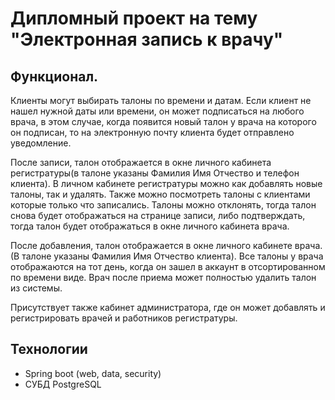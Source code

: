 # Дипломный проект на тему "Электронная запись к врачу"

Функционал.
-----------

Клиенты могут выбирать талоны по времени и датам. 
Если клиент не нашел нужной даты или времени, он может подписаться на любого врача, в этом случае, когда появится 
новый талон у врача на которого он подписан, то на электронную почту клиента будет отправлено уведомление.

После записи, талон отображается в окне личного кабинета регистратуры(в талоне указаны Фамилия Имя Отчество и телефон клиента).
В личном кабинете регистратуры можно как добавлять новые талоны, так и удалять.
Также можно посмотреть талоны с клиентами которые только что записались.
Талоны можно отклонять, тогда талон снова будет отображаться на странице записи, либо подтверждать, тогда
талон будет отображаться в окне личного кабинета врача.

После добавления, талон отображается в окне личного кабинете врача.(В талоне указаны Фамилия Имя Отчество клиента). 
Все талоны у врача отображаются на тот день, когда он зашел в аккаунт в отсортированном по времени виде.
Врач после приема может полностью удалить талон из системы.

Присутствует также кабинет администратора, где он может добавлять и регистрировать врачей и работников регистратуры.

Технологии
----------------------------------------------------
* Spring boot (web, data, security)
* СУБД PostgreSQL


